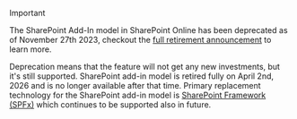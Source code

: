 > [!IMPORTANT]
> The SharePoint Add-In model in SharePoint Online has been deprecated as of November 27th 2023, checkout the [full retirement announcement](https://aka.ms/retirement/addins/support) to learn more.
>
> Deprecation means that the feature will not get any new investments, but it's still supported. SharePoint add-in model is retired fully on April 2nd, 2026 and is no longer available after that time. Primary replacement technology for the SharePoint add-in model is [SharePoint Framework (SPFx)](https://aka.ms/spfx) which continues to be supported also in future.
